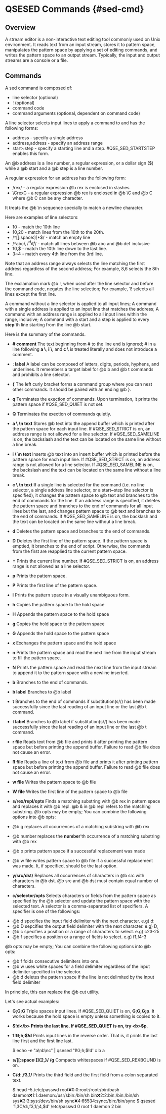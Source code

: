 QSESED Commands                                                       {#sed-cmd}
================================================================================

Overview
--------
A stream editor is a non-interactive text editing tool commonly used
on Unix environment. It reads text from an input stream, stores it to
pattern space, manipulates the pattern space by applying a set of editing
commands, and writes the pattern space to an output stream. Typically, the
input and output streams are a console or a file. 

Commands
--------

A sed command is composed of:

 - line selector (optional)
 - ! (optional)
 - command code
 - command arguments (optional, dependent on command code)

A line selector selects input lines to apply a command to and has the following
forms:
 - address - specify a single address
 - address,address - specify an address range 
 - start~step - specify a starting line and a step. 
                #QSE_SED_STARTSTEP enables this form.

An @b address is a line number, a regular expression, or a dollar sign ($) 
while a @b start and a @b step is a line number. 

A regular expression for an address has the following form:
 - /rex/ - a regular expression @b rex is enclosed in slashes
 - \\CrexC - a regular expression @b rex is enclosed in @b \\C and @b C 
            where @b C can be any character.

It treats the @b \\n sequence specially to match a newline character.

Here are examples of line selectors:
 - 10 - match the 10th line
 - 10,20 - match lines from the 10th to the 20th.
 - /^[[:space:]]*$/ - match an empty line 
 - /^abc$/,/^def$/ - match all lines between @b abc and @b def inclusive
 - 10,$ - match the 10th line down to the last line.
 - 3~4 - match every 4th line from the 3rd line.

Note that an address range always selects the line matching the first address
regardless of the second address; For example, 8,6 selects the 8th line.

The exclamation mark @b !, when used after the line selector and before
the command code, negates the line selection; For example, 1! selects all
lines except the first line.

A command without a line selector is applied to all input lines; 
A command with a single address is applied to an input line that matches 
the address; A command with an address range is applied to all input 
lines within the range, inclusive; A command with a start and a step is
applied to every <b>step</b>'th line starting from the line @b start.

Here is the summary of the commands.

- <b># comment</b>
The text beginning from # to the line end is ignored; # in a line following
<b>a \\</b>, <b>i \\</b>, and <b>c \\</b> is treated literally and does not
introduce a comment.

- <b>: label</b>
A label can be composed of letters, digits, periods, hyphens, and underlines.
It remembers a target label for @b b and @b t commands and prohibits a line
selector.

- <b>{</b>
The left curly bracket forms a command group where you can nest other 
commands. It should be paired with an ending @b }.

- <b>q</b>
Terminates the exection of commands. Upon termination, it prints the pattern
space if #QSE_SED_QUIET is not set.

- <b>Q</b>
Terminates the exection of commands quietly.

- <b>a \\ \n text</b>
Stores @b text into the append buffer which is printed after the pattern 
space for each input line. If #QSE_SED_STRICT is on, an address range is not
allowed for a line selector. If #QSE_SED_SAMELINE is on, the backslash and the 
text can be located on the same line without a line break.

- <b>i \\ \n text</b>
Inserts @b text into an insert buffer which is printed before the pattern
space for each input line. If #QSE_SED_STRICT is on, an address range is not
allowed for a line selector. If #QSE_SED_SAMELINE is on, the backslash and the
text can be located on the same line without a line break.

- <b>c \\ \n text</b>
If a single line is selected for the command (i.e. no line selector, a single
address line selector, or a start~step line selector is specified), it changes
the pattern space to @b text and branches to the end of commands for the line.
If an address range is specified, it deletes the pattern space and branches 
to the end of commands for all input lines but the last, and changes pattern
space to @b text and branches to the end of commands. If #QSE_SED_SAMELINE is
on, the backlash and the text can be located on the same line without a line
break.

- <b>d</b>
Deletes the pattern space and branches to the end of commands.

- <b>D</b>
Deletes the first line of the pattern space. If the pattern space is emptied,
it branches to the end of script. Otherwise, the commands from the first are 
reapplied to the current pattern space.

- <b>=</b>
Prints the current line number. If #QSE_SED_STRICT is on, an address range is 
not allowed as a line selector.

- <b>p</b>
Prints the pattern space.

- <b>P</b>
Prints the first line of the pattern space.

- <b>l</b>
Prints the pattern space in a visually unambiguous form.

- <b>h</b> 
Copies the pattern space to the hold space

- <b>H</b> 
Appends the pattern space to the hold space

- <b>g</b> 
Copies the hold space to the pattern space

- <b>G</b> 
Appends the hold space to the pattern space

- <b>x</b> 
Exchanges the pattern space and the hold space

- <b>n</b>
Prints the pattern space and read the next line from the input stream to fill
the pattern space.

- <b>N</b>
Prints the pattern space and read the next line from the input stream 
to append it to the pattern space with a newline inserted.

- <b>b</b>
Branches to the end of commands.

- <b>b label</b>
Branches to @b label

- <b>t</b>
Branches to the end of commands if substitution(s//) has been made 
successfully since the last reading of an input line or the last @b t command.

- <b>t label</b>
Branches to @b label if substitution(s//) has been made successfully 
since the last reading of an input line or the last @b t command.

- <b>r file</b>
Reads text from @b file and prints it after printing the pattern space but 
before printing the append buffer. Failure to read @b file does not cause an
error.

- <b>R file</b>
Reads a line of text from @b file and prints it after printing pattern space 
but before printing the append buffer. Failure to read @b file does not cause
an error.

- <b>w file</b>
Writes the pattern space to @b file

- <b>W file</b>
Writes the first line of the pattern space to @b file

- <b>s/rex/repl/opts</b>
Finds a matching substring with @b rex in pattern space and replaces it 
with @b repl. @b & in @b repl refers to the matching substring. @b opts may 
be empty; You can combine the following options into @b opts:
 - @b g replaces all occurrences of a matching substring with @b rex
 - @b number replaces the <b>number</b>'th occurrence of a matching substring 
      with @b rex
 - @b p prints pattern space if a successful replacement was made
 - @b w file writes pattern space to @b file if a successful replacement 
      was made. It, if specified, should be the last option.

- <b>y/src/dst/</b>
Replaces all occurrences of characters in @b src with characters in @b dst.
@b src and @b dst must contain equal number of characters.

- <b>c/selector/opts</b>
Selects characters or fields from the pattern space as specified by the
@b selector and update the pattern space with the selected text. A selector
is a comma-separated list of specifiers. A specifier is one of the followings:
<ul>
 <li>@b d specifies the input field delimiter with the next character. e.g) d:
 <li>@b D sepcifies the output field delimiter with the next character. e.g) D;
 <li>@b c specifies a position or a range of characters to select. e.g) c23-25
 <li>@b f specifies a position or a range of fields to select. e.g) f1,f4-3
</ul>
@b opts may be empty; You can combine the following options into @b opts:
<ul>
 <li>@b f folds consecutive delimiters into one.
 <li>@b w uses white spaces for a field delimiter regardless of the input
      delimiter specified in the selector.
 <li>@b d deletes the pattern space if the line is not delimited by 
      the input field delimiter
</ul>

In principle, this can replace the @b cut utility.

Let's see actual examples:
- <b>G;G;G</b>
Triple spaces input lines. If #QSE_SED_QUIET is on, <b>G;G;G;p</b>. 
It works because the hold space is empty unless something is copied to it.

- <b>$!d</b>
Prints the last line. If #QSE_SED_QUIET is on, try <b>$p</b>.

- <b>1!G;h;$!d</b>
Prints input lines in the reverse order. That is, it prints the last line 
first and the first line last.

    $ echo -e "a\nb\nc" | qsesed '1!G;h;$!d'
    c
    b
    a

- <b>s/[[:space:]]{2,}/ /g</b>
Compacts whitespaces if #QSE_SED_REXBOUND is on.

- <b>C/d:,f3,1/</b>
Prints the third field and the first field from a colon separated text.

    $ head -5 /etc/passwd
    root:x:0:0:root:/root:/bin/bash
    daemon:x:1:1:daemon:/usr/sbin:/bin/sh
    bin:x:2:2:bin:/bin:/bin/sh
    sys:x:3:3:sys:/dev:/bin/sh
    sync:x:4:65534:sync:/bin:/bin/sync
    $ qsesed '1,3C/d:,f3,1/;4,$d' /etc/passwd 
    0 root
    1 daemon
    2 bin
